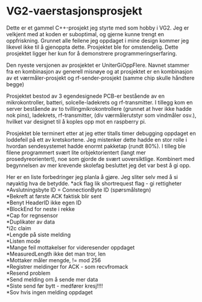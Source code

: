 # VG2-vaerstasjonsprosjekt
Dette er et gammel C++-prosjekt jeg styrte med som hobby i VG2. Jeg er velkjent med at koden er suboptimal, og gjerne kunne trengt en oppfriskning. Grunnet alle feilene jeg oppdaget i mine design kommer jeg likevel ikke til å gjenoppta dette. Prosjektet ble for omstendelig. Dette prosjektet ligger her kun for å demonstrere programmeringserfaring.

Den nyeste versjonen av prosjektet er UniterGiOppFlere. Navnet stammer fra en kombinasjon av generell misnøye og at prosjektet er en kombinasjon av et værmåler-prosjekt og rf-sender-prosjekt (samme chip skulle håndtere begge)  
  
Prosjektet bestod av 3 egendesignede PCB-er bestående av en mikrokontroller, batteri, solcelle-ladekrets og rf-transmitter. I tillegg kom en server bestående av to tvillingmikrokontrollere (grunnet at hver ikke hadde nok pins), ladekrets, rf-transmitter, (div værmålerutstyr som vindmåler osv.), hvilket var designet til å koples opp mot en raspberry pi.  
  
Prosjektet ble terminert etter at jeg etter titalls timer debugging oppdaget en loddefeil på ett av kretskortene. Jeg mistenker dette hadde en stor rolle i hvordan sendesystemet hadde enormt pakketap (rundt 80%). I tilleg ble filene programmert svært lite orbjektorientert (langt mer prosedyreorientert), noe som gjorde de svært uoversiktlige. Kombinert med begynnelsen av mer krevende skolefag besluttet jeg det var best å gi opp.  
  
Her er en liste forbedringer jeg planla å gjøre. Jeg sliter selv med å si nøyaktig hva de betydde.
*ack flag lik shortrequest flag - gi rettigheter  
*Avslutningsbyte ID = ConnectionByte ID (spørsmålstegn)  
*Bekreft at første ACK faktisk blir sent  
*Benyt HeaderID ikke egen ID  
*BlockEnd for neste i rekke  
*Cap for regnsensor  
*Duplikater av data  
*i2c claim  
*Lengde på siste melding  
*Listen mode  
*Mange feil mottakelser for videresender oppdaget  
*MeasuredLength ikke det man tror, len  
*Mottaker måler mengde, != mod 256  
*Registrer meldinger for ACK - som recvfromack  
*Resend problem  
*Send melding om å sende mer data  
*Siste send før bytt - medfører kresj!!!!  
*Sov hvis ingen melding oppdaget  
